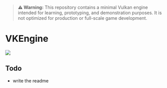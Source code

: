 > **⚠ Warning:** This repository contains a minimal Vulkan engine intended for learning, prototyping, and demonstration purposes. It is not optimized for production or full-scale game development.

# VKEngine

<img src="https://github.com/suddencollection/vkengine/blob/main/etc/demo.gif?raw=true" />

## Todo
- write the readme
